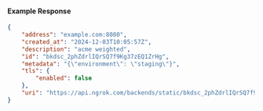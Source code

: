 <!-- Code generated for API Clients. DO NOT EDIT. -->

#### Example Response

```json
{
	"address": "example.com:8080",
	"created_at": "2024-12-03T10:05:57Z",
	"description": "acme weighted",
	"id": "bkdsc_2phZdrlIQrSQ7f9Kg37zEQ1ZrHg",
	"metadata": "{\"environment\": \"staging\"}",
	"tls": {
		"enabled": false
	},
	"uri": "https://api.ngrok.com/backends/static/bkdsc_2phZdrlIQrSQ7f9Kg37zEQ1ZrHg"
}
```
